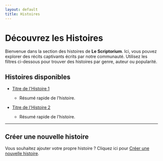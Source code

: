 ```yaml
---
layout: default
title: Histoires
---
```


# Découvrez les Histoires

Bienvenue dans la section des histoires de **Le Scriptorium**. Ici, vous pouvez explorer des récits captivants écrits par notre communauté. Utilisez les filtres ci-dessous pour trouver des histoires par genre, auteur ou popularité.

## Histoires disponibles

- [Titre de l'Histoire 1](nom-histoire-1/index.md)
  - Résumé rapide de l'histoire.

- [Titre de l'Histoire 2](nom-histoire-2/index.md)
  - Résumé rapide de l'histoire.

---

## Créer une nouvelle histoire

Vous souhaitez ajouter votre propre histoire ? Cliquez ici pour [Créer une nouvelle histoire](create-story.md).


